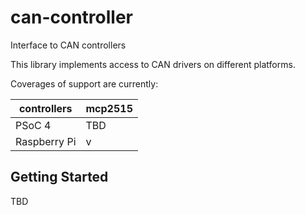 # can-controller
Interface to CAN controllers

This library implements access to CAN drivers on different platforms.

Coverages of support are currently:

| controllers  | mcp2515 |
| ------------ | ------- |
| PSoC 4       | TBD     |
| Raspberry Pi | v       |

## Getting Started
TBD